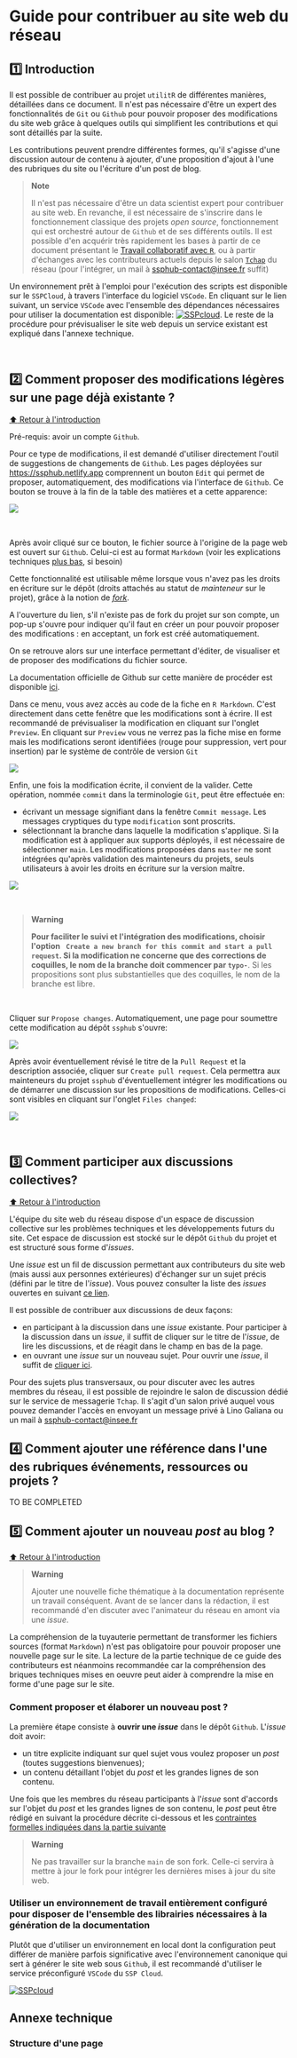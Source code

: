 # Guide pour contribuer au site web du réseau

## :one: Introduction

Il est possible de contribuer au projet `utilitR` de différentes manières, détaillées dans ce document. 
Il n'est pas nécessaire d'être un expert des fonctionnalités de `Git` ou `Github` pour pouvoir
proposer des modifications du site web grâce à quelques outils qui simplifient les contributions
et qui sont détaillés par la suite. 

Les contributions peuvent prendre différentes formes, qu'il s'agisse d'une discussion autour de contenu à ajouter,
d'une proposition d'ajout à l'une des rubriques du site ou l'écriture d'un post de blog. 

> **Note**
> 
> Il n'est pas nécessaire d'être un data scientist expert pour contribuer au site web. En
> revanche, il est nécessaire de s'inscrire dans le fonctionnement
> classique des projets _open source_,
> fonctionnement qui est orchestré autour de `Github` et de ses différents outils.
> Il est possible d'en acquérir très rapidement les bases à partir de ce document présentant le [Travail collaboratif avec `R`](https://linogaliana.gitlab.io/collaboratif/git.html#des-bases-de-git), ou à partir d'échanges avec les contributeurs actuels
> depuis le salon [`Tchap`](https://www.tchap.gouv.fr/) du réseau (pour l'intégrer, un mail à <ssphub-contact@insee.fr> suffit)

Un environnement prêt à l'emploi pour l'exécution des scripts est disponible sur le `SSPCloud`, à 
travers l'interface du logiciel `VSCode`.
En cliquant sur le lien suivant, un service `VSCode` avec l'ensemble des dépendances nécessaires pour utiliser la documentation est disponible: [![SSPcloud](https://img.shields.io/badge/SSPcloud-Tester%20via%20SSP--cloud-informational?logo=visualstudio)](https://datalab.sspcloud.fr/launcher/ide/vscode-python?autoLaunch=false&networking.user.enabled=true&security.allowlist.enabled=false&init.personalInit=%C2%ABhttps%3A%2F%2Fraw.githubusercontent.com%2FInseeFrLab%2Fssphub%2Fcontributing%2Finit.sh%C2%BB).
Le reste de la procédure pour prévisualiser le site web depuis un service existant est expliqué dans l'annexe technique.

<br>

## :two: Comment proposer des modifications légères sur une page déjà existante ? 

[:arrow_up: Retour à l'introduction](#one-introduction)

Pré-requis: avoir un compte `Github`.

Pour ce type de modifications, il est demandé d'utiliser directement
l'outil de suggestions de changements de `Github`.
Les pages déployées sur https://ssphub.netlify.app comprennent un bouton `Edit` qui
permet de proposer, automatiquement, des modifications via l'interface de 
`Github`. Ce bouton se trouve à la fin de la table des matières et a cette apparence:

![](https://img.shields.io/badge/Proposer%20une%20modification-%236886bb?logo=github)

<br>

Après avoir cliqué sur ce bouton, le fichier source à l'origine de la page
web est ouvert sur `Github`. Celui-ci est au format `Markdown` (voir les explications
techniques [plus bas](#structure-d-une-page), si besoin)

Cette fonctionnalité est utilisable même
lorsque vous n'avez pas les droits en écriture sur le dépôt (droits attachés
au statut de *mainteneur* sur le projet), grâce à la notion de [*fork*](https://github.com/InseeFrLab/utilitr-bonnes-pratiques/edit/master/CONTRIBUTING.md#one-forker-le-d%C3%A9p%C3%B4t-utilitr).

A l'ouverture du lien, s'il n'existe pas de fork du projet sur son compte, un pop-up s'ouvre pour indiquer qu'il faut en créer un pour pouvoir proposer des modifications : en acceptant, un fork est créé automatiquement.

On se retrouve alors sur une interface permettant d'éditer,
de visualiser et de proposer des modifications du fichier source. 

La documentation officielle de Github sur cette manière de procéder est
disponible
[ici](https://docs.github.com/en/free-pro-team@latest/github/managing-files-in-a-repository/editing-files-in-another-users-repository).

Dans ce menu, vous avez accès au code de la fiche en `R Markdown`.
C'est directement dans cette fenêtre que les modifications sont à écrire.
Il est recommandé de prévisualiser la modification en cliquant sur l'onglet `Preview`.
En cliquant sur `Preview` vous ne verrez pas la fiche mise en forme mais
les modifications seront identifiées (rouge pour suppression, vert pour
insertion) par le système de contrôle de version `Git`

![](https://raw.githubusercontent.com/InseeFrLab/utilitR/master/pics/contributing/Relecture_preview.png)

Enfin, une fois la modification écrite, il convient de la valider.
Cette opération, nommée `commit` dans la terminologie `Git`,
peut être effectuée en: 

* écrivant un message signifiant dans la fenêtre `Commit message`. Les messages cryptiques du type `modification` sont proscrits. 
* sélectionnant la branche dans laquelle la modification s'applique. Si la modification est à appliquer aux supports déployés, il est nécessaire de sélectionner `main`. Les modifications proposées dans `master` ne sont intégrées qu'après validation des mainteneurs du projets, seuls utilisateurs à avoir les droits en écriture sur la version maître. 

![](https://raw.githubusercontent.com/InseeFrLab/utilitR/master/pics/contributing/edit3.png)

<br>

> **Warning**
>
> **Pour faciliter le suivi et l'intégration des modifications, 
> choisir l'option ` Create a new branch for this commit and start a pull request`.
> Si la modification ne concerne que des corrections de coquilles,
> le nom de la branche doit commencer par `typo-`**. Si les propositions sont plus
> substantielles que des coquilles, le nom de la branche est libre. 


<br>

Cliquer sur `Propose changes`. Automatiquement, une page pour soumettre cette
modification au dépôt `ssphub` s'ouvre:

![](https://raw.githubusercontent.com/InseeFrLab/utilitR/master/pics/contributing/edit4.png)

Après avoir
éventuellement révisé le titre de la `Pull Request` et la description associée,
cliquer sur `Create pull request`. Cela permettra aux mainteneurs du projet
`ssphub` d'éventuellement intégrer les modifications ou de démarrer une
discussion sur les propositions de modifications. Celles-ci sont visibles
en cliquant sur l'onglet `Files changed`:

![](https://raw.githubusercontent.com/InseeFrLab/utilitR/master/pics/contributing/edit5.png)

<br>

## :three: Comment participer aux discussions collectives?

[:arrow_up: Retour à l'introduction](#one-introduction)

L'équipe du site web du réseau dispose d'un espace de discussion collective
sur les problèmes techniques et les développements futurs du site.
Cet espace de discussion est stocké sur le dépôt `Github` du projet et est
structuré sous forme d'_issues_.

Une *issue* est un fil de discussion permettant aux contributeurs du site
web (mais aussi aux personnes extérieures) d'échanger sur un sujet précis (défini par le titre de l'*issue*). Vous
pouvez consulter la liste des *issues* ouvertes
en suivant [ce lien](https://github.com/InseeFrLab/ssphub/issues).

Il est possible de contribuer aux discussions de deux façons:

- en participant à la discussion dans une *issue* existante. Pour participer à la discussion dans un _issue_, il suffit de cliquer sur le titre de l'_issue_, de lire les discussions, et de réagit dans le champ en bas de la page.
- en ouvrant une *issue* sur un nouveau sujet. Pour ouvrir une *issue*, il
suffit de [cliquer ici](https://github.com/InseeFrLab/ssphub/issues/new).

Pour des sujets plus transversaux, ou pour discuter avec les autres
membres du réseau, il est possible de rejoindre le salon de discussion dédié
sur le service de messagerie `Tchap`. Il s'agit d'un salon privé auquel vous
pouvez demander l'accès en envoyant un message privé à Lino Galiana ou un
mail à ssphub-contact@insee.fr

## :four: Comment ajouter une référence dans l'une des rubriques événements, ressources ou projets ? 

TO BE COMPLETED

## :five: Comment ajouter un nouveau _post_ au blog ?

[:arrow_up: Retour à l'introduction](#one-introduction)

> **Warning**
>
> Ajouter une nouvelle fiche thématique à la documentation représente un
> travail conséquent. Avant de se lancer dans la rédaction, il est recommandé
> d'en discuter avec l'animateur du réseau en amont via une _issue_.

La compréhension de la tuyauterie permettant de transformer les fichiers
sources (format `Markdown`) n'est pas obligatoire pour pouvoir proposer
une nouvelle page sur le site. La lecture de la partie technique de ce 
guide des contributeurs est néanmoins recommandée car
la compréhension des briques techniques mises en oeuvre
peut aider à comprendre
la mise en forme d'une page sur le site.

### Comment proposer et élaborer un nouveau post ?

La première étape consiste à __ouvrir une *issue*__ dans le
dépôt `Github`. L'_issue_ doit avoir:

- un titre explicite indiquant sur quel sujet vous voulez proposer un _post_ (toutes suggestions bienvenues);
- un contenu détaillant l'objet du _post_ et les grandes lignes de son contenu. 

Une fois que les membres du réseau participants à l'_issue_ sont d'accords
sur l'objet du _post_ et les grandes lignes de son contenu, le _post_ peut être rédigé en suivant la procédure
décrite ci-dessous et les
[contraintes formelles indiquées dans la partie suivante](#six-contraintes-formelles)


> **Warning**
>
> Ne pas travailler sur la branche `main` de son fork. Celle-ci
> servira à mettre à jour le fork pour intégrer les dernières mises à jour
> du site web.

### Utiliser un environnement de travail entièrement configuré pour disposer de l'ensemble des librairies nécessaires à la génération de la documentation

Plutôt que d'utiliser un environnement en local dont la configuration peut différer
de manière parfois significative avec l'environnement canonique qui sert à générer le site web sous `Github`,
il est recommandé d'utiliser le service préconfiguré `VSCode` du `SSP Cloud`.


[![SSPcloud](https://img.shields.io/badge/SSPcloud-Tester%20via%20SSP--cloud-informational?logo=visualstudio)](https://datalab.sspcloud.fr/launcher/ide/vscode-python?autoLaunch=false&networking.user.enabled=true&security.allowlist.enabled=false&init.personalInit=%C2%ABhttps%3A%2F%2Fraw.githubusercontent.com%2FInseeFrLab%2Fssphub%2Fcontributing%2Finit.sh%C2%BB)

## Annexe technique

### Structure d'une page 


